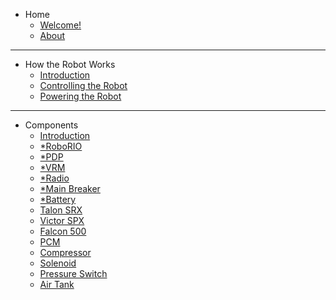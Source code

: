 
- Home
    - [Welcome!](/)
    - [About](about.md)

***
-  How the Robot Works
    - [Introduction](/howrobotworks/introduction.md)
    - [Controlling the Robot](/howrobotworks/control.md)
    - [Powering the Robot](/howrobotworks/power.md)
***
- Components
    - [Introduction](/components/introduction.md)
    - [*RoboRIO](/components/roborio.md)
    - [*PDP](/components/pdp.md)
    - [*VRM](/components/vrm.md)
    - [*Radio](/components/radio.md)
    - [*Main Breaker](/components/mainbreaker.md)
    - [*Battery](/components/battery.md)
    - [Talon SRX](/components/talon.md)
    - [Victor SPX](/components/victor.md)
    - [Falcon 500](/components/falcon500.md)
    - [PCM](/components/pcm.md)
    - [Compressor](/components/compressor.md)
    - [Solenoid](/components/solenoid.md)
    - [Pressure Switch](/components/pressureswitch.md)
    - [Air Tank](/components/airtank.md)